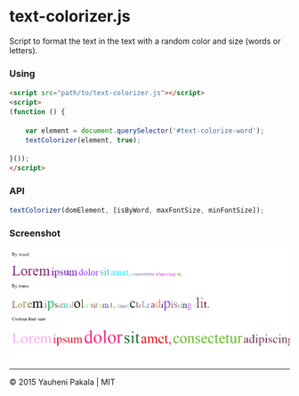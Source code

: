 # text-colorizer.js

Script to format the text in the text with a random color and size (words or letters).

### Using

```html
<script src="path/to/text-colorizer.js"></script>
<script>
(function () {
		
    var element = document.querySelector('#text-colorize-word');
    textColorizer(element, true);

}());
</script>
```

### API

```js
textColorizer(domElement, [isByWord, maxFontSize, minFontSize]);
```

### Screenshot
![screenshot](./demo/screenshot.png)

---
&copy; 2015 Yauheni Pakala | MIT
